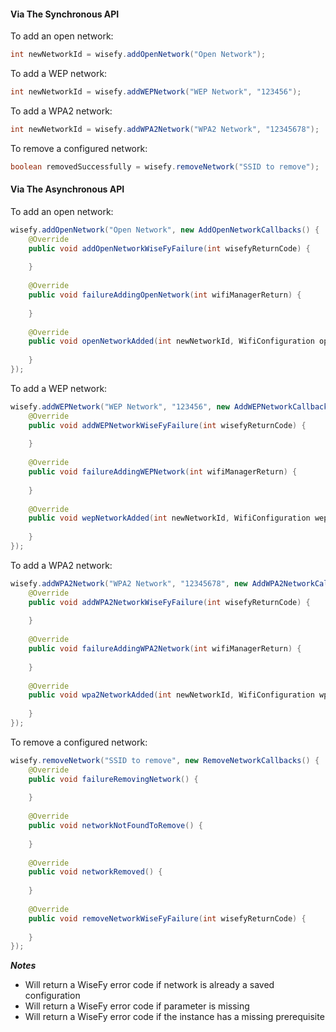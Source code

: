 #### Via The Synchronous API

To add an open network:

```java
int newNetworkId = wisefy.addOpenNetwork("Open Network");
```

To add a WEP network:

```java
int newNetworkId = wisefy.addWEPNetwork("WEP Network", "123456");
```

To add a WPA2 network:

```java
int newNetworkId = wisefy.addWPA2Network("WPA2 Network", "12345678");
```

To remove a configured network:

```java
boolean removedSuccessfully = wisefy.removeNetwork("SSID to remove");
```

#### Via The Asynchronous API

To add an open network:

```java
wisefy.addOpenNetwork("Open Network", new AddOpenNetworkCallbacks() {
    @Override
    public void addOpenNetworkWiseFyFailure(int wisefyReturnCode) {
      
    }
    
    @Override
    public void failureAddingOpenNetwork(int wifiManagerReturn) {
    
    }
    
    @Override
    public void openNetworkAdded(int newNetworkId, WifiConfiguration openNetworkConfig) {
    
    }
});
```

To add a WEP network:

```java
wisefy.addWEPNetwork("WEP Network", "123456", new AddWEPNetworkCallbacks() {
    @Override
    public void addWEPNetworkWiseFyFailure(int wisefyReturnCode) {
      
    }
    
    @Override
    public void failureAddingWEPNetwork(int wifiManagerReturn) {
    
    }
    
    @Override
    public void wepNetworkAdded(int newNetworkId, WifiConfiguration wepNetworkConfig) {
    
    }
});
```

To add a WPA2 network:

```java
wisefy.addWPA2Network("WPA2 Network", "12345678", new AddWPA2NetworkCallbacks() {
    @Override
    public void addWPA2NetworkWiseFyFailure(int wisefyReturnCode) {
    
    }
    
    @Override
    public void failureAddingWPA2Network(int wifiManagerReturn) {
    
    }
    
    @Override
    public void wpa2NetworkAdded(int newNetworkId, WifiConfiguration wpa2Network) {
    
    }
});
```

To remove a configured network:

```java
wisefy.removeNetwork("SSID to remove", new RemoveNetworkCallbacks() {
    @Override
    public void failureRemovingNetwork() {
    
    }
    
    @Override
    public void networkNotFoundToRemove() {
    
    }
    
    @Override
    public void networkRemoved() {
    
    }
    
    @Override
    public void removeNetworkWiseFyFailure(int wisefyReturnCode) {
    
    }
});
```

***Notes***

- Will return a WiseFy error code if network is already a saved configuration
- Will return a WiseFy error code if parameter is missing
- Will return a WiseFy error code if the instance has a missing prerequisite